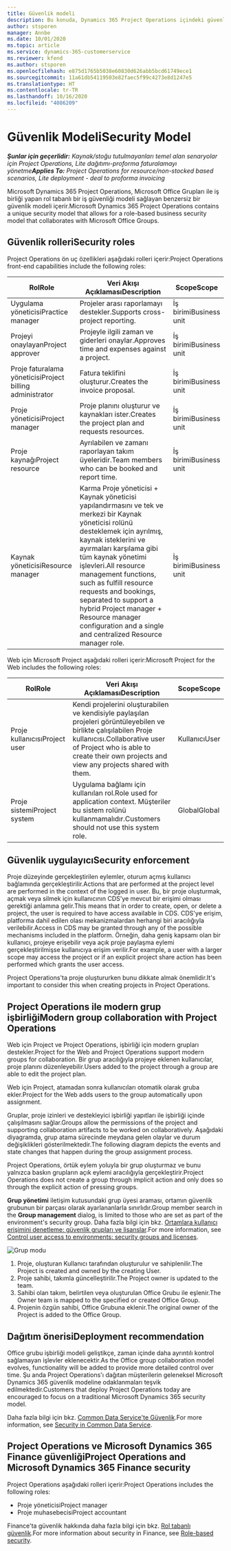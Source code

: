 ```yaml
---
title: Güvenlik modeli
description: Bu konuda, Dynamics 365 Project Operations içindeki güvenlik modeli hakkında bilgiler sağlanmaktadır.
author: stsporen
manager: Annbe
ms.date: 10/01/2020
ms.topic: article
ms.service: dynamics-365-customerservice
ms.reviewer: kfend
ms.author: stsporen
ms.openlocfilehash: e875d1765b5038e60830d626abb5bcd61749ece1
ms.sourcegitcommit: 11a61db54119503e82faec5f99c4273e8d1247e5
ms.translationtype: HT
ms.contentlocale: tr-TR
ms.lasthandoff: 10/16/2020
ms.locfileid: "4086209"
---
```

# <a name="security-model"></a><span data-ttu-id="dd032-103">Güvenlik Modeli</span><span class="sxs-lookup"><span data-stu-id="dd032-103">Security Model</span></span>

<span data-ttu-id="dd032-104">_**Şunlar için geçerlidir:** Kaynak/stoğu tutulmayanları temel alan senaryolar için Project Operations, Lite dağıtımı-proforma faturalamayı yönetme_</span><span class="sxs-lookup"><span data-stu-id="dd032-104">_**Applies To:** Project Operations for resource/non-stocked based scenarios, Lite deployment - deal to proforma invoicing_</span></span>

<span data-ttu-id="dd032-105">Microsoft Dynamics 365 Project Operations, Microsoft Office Grupları ile iş birliği yapan rol tabanlı bir iş güvenliği modeli sağlayan benzersiz bir güvenlik modeli içerir.</span><span class="sxs-lookup"><span data-stu-id="dd032-105">Microsoft Dynamics 365 Project Operations contains a unique security model that allows for a role-based business security model that collaborates with Microsoft Office Groups.</span></span> 


## <a name="security-roles"></a><span data-ttu-id="dd032-106">Güvenlik rolleri</span><span class="sxs-lookup"><span data-stu-id="dd032-106">Security roles</span></span>
<span data-ttu-id="dd032-107">Project Operations ön uç özellikleri aşağıdaki rolleri içerir:</span><span class="sxs-lookup"><span data-stu-id="dd032-107">Project Operations front-end capabilities include the following roles:</span></span>

| <span data-ttu-id="dd032-108">Rol</span><span class="sxs-lookup"><span data-stu-id="dd032-108">Role</span></span>                          | <span data-ttu-id="dd032-109">Veri Akışı Açıklaması</span><span class="sxs-lookup"><span data-stu-id="dd032-109">Description</span></span>                                                                                                                                                                 | <span data-ttu-id="dd032-110">Scope</span><span class="sxs-lookup"><span data-stu-id="dd032-110">Scope</span></span> |
|-------------------------------|-----------------------------------------------------------------------------------------------------------------------------------------------------------------------------|------|
| <span data-ttu-id="dd032-111">Uygulama yöneticisi</span><span class="sxs-lookup"><span data-stu-id="dd032-111">Practice manager</span></span>              | <span data-ttu-id="dd032-112">Projeler arası raporlamayı destekler.</span><span class="sxs-lookup"><span data-stu-id="dd032-112">Supports cross-project reporting.</span></span>                                                                                                            | <span data-ttu-id="dd032-113">İş birimi</span><span class="sxs-lookup"><span data-stu-id="dd032-113">Business unit</span></span>              |
| <span data-ttu-id="dd032-114">Projeyi onaylayan</span><span class="sxs-lookup"><span data-stu-id="dd032-114">Project approver</span></span>              | <span data-ttu-id="dd032-115">Projeyle ilgili zaman ve giderleri onaylar.</span><span class="sxs-lookup"><span data-stu-id="dd032-115">Approves time and expenses against a project.</span></span>                                                                                                                              | <span data-ttu-id="dd032-116">İş birimi</span><span class="sxs-lookup"><span data-stu-id="dd032-116">Business unit</span></span> |
| <span data-ttu-id="dd032-117">Proje faturalama yöneticisi</span><span class="sxs-lookup"><span data-stu-id="dd032-117">Project billing administrator</span></span> | <span data-ttu-id="dd032-118">Fatura teklifini oluşturur.</span><span class="sxs-lookup"><span data-stu-id="dd032-118">Creates the invoice proposal.</span></span>                                                                                                                                                 | <span data-ttu-id="dd032-119">İş birimi</span><span class="sxs-lookup"><span data-stu-id="dd032-119">Business unit</span></span> |
| <span data-ttu-id="dd032-120">Proje yöneticisi</span><span class="sxs-lookup"><span data-stu-id="dd032-120">Project manager</span></span>               | <span data-ttu-id="dd032-121">Proje planını oluşturur ve kaynakları ister.</span><span class="sxs-lookup"><span data-stu-id="dd032-121">Creates the project plan and requests resources.</span></span>                                                                                                                              | <span data-ttu-id="dd032-122">İş birimi</span><span class="sxs-lookup"><span data-stu-id="dd032-122">Business unit</span></span> |
| <span data-ttu-id="dd032-123">Proje kaynağı</span><span class="sxs-lookup"><span data-stu-id="dd032-123">Project resource</span></span>              | <span data-ttu-id="dd032-124">Ayrılabilen ve zamanı raporlayan takım üyeleridir.</span><span class="sxs-lookup"><span data-stu-id="dd032-124">Team members who can be booked and report time.</span></span>                                                                                                          | <span data-ttu-id="dd032-125">İş birimi</span><span class="sxs-lookup"><span data-stu-id="dd032-125">Business unit</span></span>|
| <span data-ttu-id="dd032-126">Kaynak yöneticisi</span><span class="sxs-lookup"><span data-stu-id="dd032-126">Resource manager</span></span>              | <span data-ttu-id="dd032-127">Karma Proje yöneticisi + Kaynak yöneticisi yapılandırmasını ve tek ve merkezi bir Kaynak yöneticisi rolünü desteklemek için ayrılmış, kaynak isteklerini ve ayırmaları karşılama gibi tüm kaynak yönetimi işlevleri.</span><span class="sxs-lookup"><span data-stu-id="dd032-127">All resource management functions, such as fulfill resource requests and bookings, separated to support a hybrid Project manager + Resource manager configuration and a single and centralized Resource manager role.</span></span> | <span data-ttu-id="dd032-128">İş birimi</span><span class="sxs-lookup"><span data-stu-id="dd032-128">Business unit</span></span> |


<span data-ttu-id="dd032-129">Web için Microsoft Project aşağıdaki rolleri içerir:</span><span class="sxs-lookup"><span data-stu-id="dd032-129">Microsoft Project for the Web includes the following roles:</span></span>

| <span data-ttu-id="dd032-130">Rol</span><span class="sxs-lookup"><span data-stu-id="dd032-130">Role</span></span>           | <span data-ttu-id="dd032-131">Veri Akışı Açıklaması</span><span class="sxs-lookup"><span data-stu-id="dd032-131">Description</span></span>                                                                                                        | <span data-ttu-id="dd032-132">Scope</span><span class="sxs-lookup"><span data-stu-id="dd032-132">Scope</span></span>  |
|----------------|--------------------------------------------------------------------------------------------------------------------|--------|
| <span data-ttu-id="dd032-133">Proje kullanıcısı</span><span class="sxs-lookup"><span data-stu-id="dd032-133">Project user</span></span>   | <span data-ttu-id="dd032-134">Kendi projelerini oluşturabilen ve kendisiyle paylaşılan projeleri görüntüleyebilen ve birlikte çalışılabilen Proje kullanıcısı.</span><span class="sxs-lookup"><span data-stu-id="dd032-134">Collaborative user of Project   who is able to create their own projects and view any projects shared with   them.</span></span> | <span data-ttu-id="dd032-135">Kullanıcı</span><span class="sxs-lookup"><span data-stu-id="dd032-135">User</span></span>   |
| <span data-ttu-id="dd032-136">Proje sistemi</span><span class="sxs-lookup"><span data-stu-id="dd032-136">Project system</span></span> | <span data-ttu-id="dd032-137">Uygulama bağlamı için kullanılan rol.</span><span class="sxs-lookup"><span data-stu-id="dd032-137">Role used for application   context.</span></span> <span data-ttu-id="dd032-138">Müşteriler bu sistem rolünü kullanmamalıdır.</span><span class="sxs-lookup"><span data-stu-id="dd032-138">Customers should not use this system role.</span></span>                                    | <span data-ttu-id="dd032-139">Global</span><span class="sxs-lookup"><span data-stu-id="dd032-139">Global</span></span> |

## <a name="security-enforcement"></a><span data-ttu-id="dd032-140">Güvenlik uygulayıcı</span><span class="sxs-lookup"><span data-stu-id="dd032-140">Security enforcement</span></span>
<span data-ttu-id="dd032-141">Proje düzeyinde gerçekleştirilen eylemler, oturum açmış kullanıcı bağlamında gerçekleştirilir.</span><span class="sxs-lookup"><span data-stu-id="dd032-141">Actions that are performed at the project level are performed in the context of the logged in user.</span></span> <span data-ttu-id="dd032-142">Bu, bir proje oluşturmak, açmak veya silmek için kullanıcının CDS'ye mevcut bir erişimi olması gerektiği anlamına gelir.</span><span class="sxs-lookup"><span data-stu-id="dd032-142">This means that in order to create, open, or delete a project, the user is required to have access available in CDS.</span></span> <span data-ttu-id="dd032-143">CDS'ye erişim, platforma dahil edilen olası mekanizmalardan herhangi biri aracılığıyla verilebilir.</span><span class="sxs-lookup"><span data-stu-id="dd032-143">Access in CDS may be granted through any of the possible mechanisms included in the platform.</span></span> <span data-ttu-id="dd032-144">Örneğin, daha geniş kapsamı olan bir kullanıcı, projeye erişebilir veya açık proje paylaşma eylemi gerçekleştirilmişse kullanıcıya erişim verilir.</span><span class="sxs-lookup"><span data-stu-id="dd032-144">For example, a user with a larger scope may access the project or if an explicit project share action has been performed which grants the user access.</span></span>

<span data-ttu-id="dd032-145">Project Operations'ta proje oluştururken bunu dikkate almak önemlidir.</span><span class="sxs-lookup"><span data-stu-id="dd032-145">It's important to consider this when creating projects in Project Operations.</span></span>

## <a name="modern-group-collaboration-with-project-operations"></a><span data-ttu-id="dd032-146">Project Operations ile modern grup işbirliği</span><span class="sxs-lookup"><span data-stu-id="dd032-146">Modern group collaboration with Project Operations</span></span>
<span data-ttu-id="dd032-147">Web için Project ve Project Operations, işbirliği için modern grupları destekler.</span><span class="sxs-lookup"><span data-stu-id="dd032-147">Project for the Web and Project Operations support modern groups for collaboration.</span></span> <span data-ttu-id="dd032-148">Bir grup aracılığıyla projeye eklenen kullanıcılar, proje planını düzenleyebilir.</span><span class="sxs-lookup"><span data-stu-id="dd032-148">Users added to the project through a group are able to edit the project plan.</span></span>

<span data-ttu-id="dd032-149">Web için Project, atamadan sonra kullanıcıları otomatik olarak gruba ekler.</span><span class="sxs-lookup"><span data-stu-id="dd032-149">Project for the Web adds users to the group automatically upon assignment.</span></span>

<span data-ttu-id="dd032-150">Gruplar, proje izinleri ve destekleyici işbirliği yapıtları ile işbirliği içinde çalışılmasını sağlar.</span><span class="sxs-lookup"><span data-stu-id="dd032-150">Groups allow the permissions of the project and supporting collaboration artifacts to be worked on collaboratively.</span></span> <span data-ttu-id="dd032-151">Aşağıdaki diyagramda, grup atama sürecinde meydana gelen olaylar ve durum değişiklikleri gösterilmektedir.</span><span class="sxs-lookup"><span data-stu-id="dd032-151">The following diagram depicts the events and state changes that happen during the group assignment process.</span></span>

<span data-ttu-id="dd032-152">Project Operations, örtük eylem yoluyla bir grup oluşturmaz ve bunu yalnızca baskın grupların açık eylemi aracılığıyla gerçekleştirir.</span><span class="sxs-lookup"><span data-stu-id="dd032-152">Project Operations does not create a group through implicit action and only does so through the explicit action of pressing groups.</span></span>

<span data-ttu-id="dd032-153">**Grup yönetimi** iletişim kutusundaki grup üyesi araması, ortamın güvenlik grubunun bir parçası olarak ayarlananlarla sınırlıdır.</span><span class="sxs-lookup"><span data-stu-id="dd032-153">Group member search in the **Group management** dialog, is limited to those who are set as part of the environment's security group.</span></span> <span data-ttu-id="dd032-154">Daha fazla bilgi için bkz. [Ortamlara kullanıcı erişimini denetleme: güvenlik grupları ve lisanslar](https://docs.microsoft.com/power-platform/admin/control-user-access).</span><span class="sxs-lookup"><span data-stu-id="dd032-154">For more information, see [Control user access to environments: security groups and licenses](https://docs.microsoft.com/power-platform/admin/control-user-access).</span></span>

![Grup modu](./media/groupsmode.png)

1. <span data-ttu-id="dd032-156">Proje, oluşturan Kullanıcı tarafından oluşturulur ve sahiplenilir.</span><span class="sxs-lookup"><span data-stu-id="dd032-156">The Project is created and owned by the creating User.</span></span>
2. <span data-ttu-id="dd032-157">Proje sahibi, takımla güncelleştirilir.</span><span class="sxs-lookup"><span data-stu-id="dd032-157">The Project owner is updated to the team.</span></span>
3. <span data-ttu-id="dd032-158">Sahibi olan takım, belirtilen veya oluşturulan Office Grubu ile eşlenir.</span><span class="sxs-lookup"><span data-stu-id="dd032-158">The Owner team is mapped to the specified or created Office Group.</span></span>
4. <span data-ttu-id="dd032-159">Projenin özgün sahibi, Office Grubuna eklenir.</span><span class="sxs-lookup"><span data-stu-id="dd032-159">The original owner of the Project is added to the Office Group.</span></span>

## <a name="deployment-recommendation"></a><span data-ttu-id="dd032-160">Dağıtım önerisi</span><span class="sxs-lookup"><span data-stu-id="dd032-160">Deployment recommendation</span></span>
<span data-ttu-id="dd032-161">Office grubu işbirliği modeli geliştikçe, zaman içinde daha ayrıntılı kontrol sağlamayan işlevler eklenecektir.</span><span class="sxs-lookup"><span data-stu-id="dd032-161">As the Office group collaboration model evolves, functionality will be added to provide more detailed control over time.</span></span> <span data-ttu-id="dd032-162">Şu anda Project Operations'ı dağıtan müşterilerin geleneksel Microsoft Dynamics 365 güvenlik modeline odaklanmaları teşvik edilmektedir.</span><span class="sxs-lookup"><span data-stu-id="dd032-162">Customers that deploy Project Operations today are encouraged to focus on a traditional Microsoft Dynamics 365 security model.</span></span>

<span data-ttu-id="dd032-163">Daha fazla bilgi için bkz. [Common Data Service'te Güvenlik](https://docs.microsoft.com/power-platform/admin/wp-security).</span><span class="sxs-lookup"><span data-stu-id="dd032-163">For more information, see [Security in Common Data Service](https://docs.microsoft.com/power-platform/admin/wp-security).</span></span>

## <a name="project-operations-and-microsoft-dynamics-365-finance-security"></a><span data-ttu-id="dd032-164">Project Operations ve Microsoft Dynamics 365 Finance güvenliği</span><span class="sxs-lookup"><span data-stu-id="dd032-164">Project Operations and Microsoft Dynamics 365 Finance security</span></span>
<span data-ttu-id="dd032-165">Project Operations aşağıdaki rolleri içerir:</span><span class="sxs-lookup"><span data-stu-id="dd032-165">Project Operations includes the following roles:</span></span>

- <span data-ttu-id="dd032-166">Proje yöneticisi</span><span class="sxs-lookup"><span data-stu-id="dd032-166">Project manager</span></span>
- <span data-ttu-id="dd032-167">Proje muhasebecisi</span><span class="sxs-lookup"><span data-stu-id="dd032-167">Project accountant</span></span>

<span data-ttu-id="dd032-168">Finance'ta güvenlik hakkında daha fazla bilgi için bkz. [Rol tabanlı güvenlik](https://docs.microsoft.com/dynamics365/fin-ops-core/dev-itpro/sysadmin/role-based-security).</span><span class="sxs-lookup"><span data-stu-id="dd032-168">For more information about security in Finance, see [Role-based security](https://docs.microsoft.com/dynamics365/fin-ops-core/dev-itpro/sysadmin/role-based-security).</span></span>


